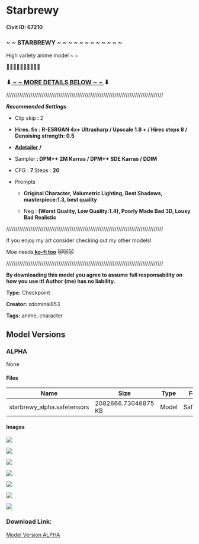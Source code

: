 # Starbrewy

#### Civit ID: 67210

<h3>~ ~ STARBREWY ~ ~ ~ ~ ~ ~ ~ ~ ~ ~ ~ ~</h3><p>High variety anime model ~ ~</p><p>🐐🐐🐐🐐🐐🐐🐐🐐🐐🐐</p><h3>⬇<u> ~ ~ MORE DETAILS BELOW ~ ~ </u>⬇</h3><p>////////////////////////////////////////////////////////////////////////////////////</p><p><strong><em>Recommended Settings</em></strong></p><ul><li><p>Clip skip<strong> : </strong>2</p></li><li><p><strong>Hires. fix : R-ESRGAN 4x+ Ultrasharp / Upscale 1.8 + / Hires steps 8 / Denoising strength: 0.5</strong></p></li><li><p><a target="_blank" rel="ugc" href="https://github.com/Bing-su/adetailer"><strong>Adetailer </strong></a><strong>/ </strong></p></li><li><p>Sampler<strong> : DPM++ 2M Karras / DPM++ SDE Karras / DDIM</strong></p></li><li><p>CFG : <strong>7 </strong>Steps : <strong>20</strong></p></li><li><p>Prompts</p><ul><li><p><strong>Original Character, Volumetric Lighting, Best Shadows, masterpiece:1.3, best quality</strong></p></li><li><p>Neg : <strong>(Worst Quality, Low Quality:1.4), Poorly Made Bad 3D, Lousy Bad Realistic</strong></p></li></ul></li></ul><p>////////////////////////////////////////////////////////////////////////////////////</p><p>If you enjoy my art consider checking out my other models!</p><p>Moe needs<a rel="ugc" href="https://ko-fi.com/lyloguum"><strong> ko-fi too</strong></a> 😿😻😻</p><p>////////////////////////////////////////////////////////////////////////////////////</p><p><strong>By downloading this model you agree to assume full responsability on how you use it! Author (me) has no liability.</strong></p>

**Type:** Checkpoint

**Creator:** xdominal853

**Tags:** anime, character

## Model Versions

### ALPHA

None

#### Files

| Name | Size | Type | Format | Download Url | AutoV1 | AutoV2 | SHA256 | CRC32 | BLAKE3 |
| --- | --- | --- | --- | --- | --- | --- | --- | --- | --- |
| starbrewy_alpha.safetensors | 2082666.73046875 KB | Model | SafeTensor | https://civitai.com/api/download/models/71848 | 3B8B9B1D | F2776A3A90 | F2776A3A90FE46091311559BB0FF174D7D0726CE9A9AF11032669E9424A9B4EF | 167C39E2 | CEF008D7CECECEEF26FFFEC10CE06B2BF41CAACF1F73A5A48D7E7D6068B45D00 |

#### Images

<p><img src="https://image.civitai.com/xG1nkqKTMzGDvpLrqFT7WA/5c5cbda0-7d2a-44d0-a1d0-5268fdc32b3c/width=450/804672.jpeg" /></p>

<p><img src="https://image.civitai.com/xG1nkqKTMzGDvpLrqFT7WA/bdcc1375-7571-4708-bdf0-3972d6cb3a7d/width=450/804990.jpeg" /></p>

<p><img src="https://image.civitai.com/xG1nkqKTMzGDvpLrqFT7WA/694f7d04-0355-4cb3-894c-59c551932c9e/width=450/804927.jpeg" /></p>

<p><img src="https://image.civitai.com/xG1nkqKTMzGDvpLrqFT7WA/0403c6f4-57c3-4dc3-bf24-8cd43299c83b/width=450/804653.jpeg" /></p>

<p><img src="https://image.civitai.com/xG1nkqKTMzGDvpLrqFT7WA/1383602a-df26-4745-9598-17e97e37717e/width=450/804740.jpeg" /></p>

<p><img src="https://image.civitai.com/xG1nkqKTMzGDvpLrqFT7WA/86727354-15ea-4a52-b64c-52b04ab69112/width=450/804919.jpeg" /></p>

<p><img src="https://image.civitai.com/xG1nkqKTMzGDvpLrqFT7WA/6237666a-4e49-4b76-b804-3325a37bbf78/width=450/804918.jpeg" /></p>

### Download Link:

[Model Version ALPHA](https://civitai.com/api/download/models/71848)

